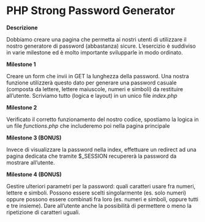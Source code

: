 # PHP Strong Password Generator

**Descrizione**

Dobbiamo creare una pagina che permetta ai nostri utenti di utilizzare il nostro generatore di password (abbastanza) sicure.
L’esercizio è suddiviso in varie milestone ed è molto importante svilupparle in modo ordinato.

**Milestone 1**

Creare un form che invii in GET la lunghezza della password. Una nostra funzione utilizzerà questo dato per generare una password casuale (composta da lettere, lettere maiuscole, numeri e simboli) da restituire all’utente.
Scriviamo tutto (logica e layout) in un unico file _index.php_

**Milestone 2**

Verificato il corretto funzionamento del nostro codice, spostiamo la logica in un file _functions.php_ che includeremo poi nella pagina principale

**Milestone 3 (BONUS)**

Invece di visualizzare la password nella index, effettuare un redirect ad una pagina dedicata che tramite $\_SESSION recupererà la password da mostrare all’utente.

**Milestone 4 (BONUS)**

Gestire ulteriori parametri per la password: quali caratteri usare fra numeri, lettere e simboli. Possono essere scelti singolarmente (es. solo numeri) oppure possono essere combinati fra loro (es. numeri e simboli, oppure tutti e tre insieme).
Dare all’utente anche la possibilità di permettere o meno la ripetizione di caratteri uguali.
